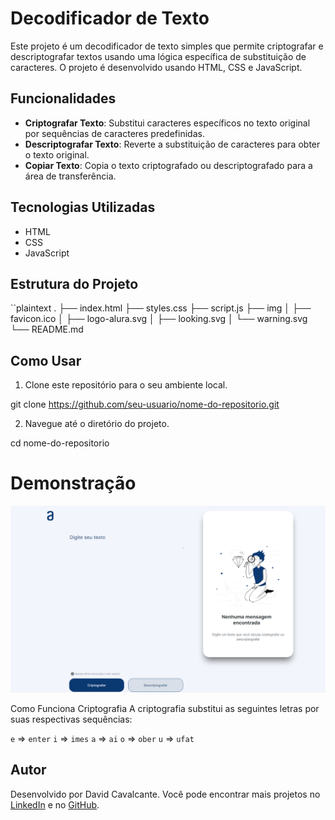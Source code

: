 # Decodificador de Texto

Este projeto é um decodificador de texto simples que permite criptografar e descriptografar textos usando uma lógica específica de substituição de caracteres. O projeto é desenvolvido usando HTML, CSS e JavaScript.

## Funcionalidades

- **Criptografar Texto**: Substitui caracteres específicos no texto original por sequências de caracteres predefinidas.
- **Descriptografar Texto**: Reverte a substituição de caracteres para obter o texto original.
- **Copiar Texto**: Copia o texto criptografado ou descriptografado para a área de transferência.

## Tecnologias Utilizadas

- HTML
- CSS
- JavaScript

## Estrutura do Projeto

``plaintext
.
├── index.html
├── styles.css
├── script.js
├── img
│   ├── favicon.ico
│   ├── logo-alura.svg
│   ├── looking.svg
│   └── warning.svg
└── README.md

## Como Usar

1. Clone este repositório para o seu ambiente local.

git clone https://github.com/seu-usuario/nome-do-repositorio.git

2. Navegue até o diretório do projeto.

cd nome-do-repositorio

# Demonstração
![decodificador](decodificador.png)

Como Funciona
Criptografia
A criptografia substitui as seguintes letras por suas respectivas sequências:

`e` => `enter`
`i` => `imes`
`a` => `ai`
`o` => `ober`
`u` => `ufat`

## Autor

Desenvolvido por David Cavalcante. Você pode encontrar mais projetos no [LinkedIn](https://www.linkedin.com/in/david-cavalcante-414573260/) e no [GitHub](https://github.com/David-Cavalcante).
